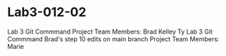 # Lab3-012-02
Lab 3 Git Commmand
Project Team Members:
Brad Kelley
Ty
Lab 3 Git Commmand Brad's step 10 edits on main branch
Project Team Members: Marie
